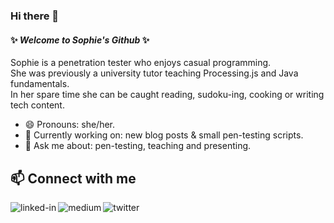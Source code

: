 ### Hi there 👋

#### ✨ _Welcome to Sophie's Github_ ✨

Sophie is a penetration tester who enjoys casual programming.  
She was previously a university tutor teaching Processing.js and Java fundamentals.  
In her spare time she can be caught reading, sudoku-ing, cooking or writing tech content.

- 😄 Pronouns: she/her.  
- 🌱 Currently working on: new blog posts & small pen-testing scripts.  
- 💬 Ask me about: pen-testing, teaching and presenting.  
<!-- - ⚡ Fun fact: -->

## 📫 Connect with me
[<img align="left" alt="linked-in" src="https://img.shields.io/badge/linkedin-%230077B5.svg?&style=for-the-badge&logo=linkedin&logoColor=white" />](https://www.linkedin.com/in/sophiekaelin)
[<img align="left" alt="medium" src="https://img.shields.io/badge/medium-%2312100E.svg?&style=for-the-badge&logo=medium&logoColor=white" />](https://sophie-m-kaelin.medium.com/)
[<img align="left" alt="twitter" src="https://img.shields.io/badge/twitter-%231DA1F2.svg?&style=for-the-badge&logo=twitter&logoColor=white" />](https://twitter.com/sophiekaelin)
<br>
<br>

<!--
**sophieKaelin/sophieKaelin** is a ✨ _special_ ✨ repository because its `README.md` (this file) appears on your GitHub profile.

Here are some ideas to get you started:

- 🔭 I’m currently working on ...
- 🌱 I’m currently learning ...
- 👯 I’m looking to collaborate on ...
- 🤔 I’m looking for help with ...
- 💬 Ask me about ...
- 📫 How to reach me: ...
- 😄 Pronouns: ...
- ⚡ Fun fact: ...
-->
